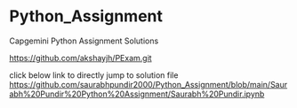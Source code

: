 # Python_Assignment
Capgemini Python Assignment Solutions

https://github.com/akshayjh/PExam.git

click below link to directly jump to solution file
https://github.com/saurabhpundir2000/Python_Assignment/blob/main/Saurabh%20Pundir%20Python%20Assignment/Saurabh%20Pundir.ipynb

